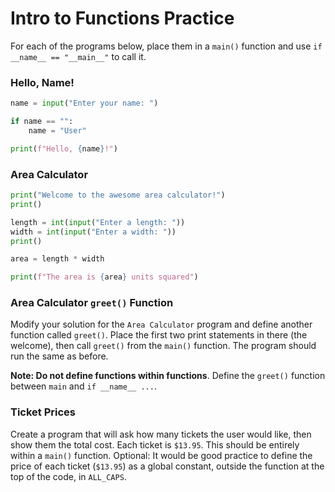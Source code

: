 # Intro to Functions Practice
For each of the programs below, place them in a `main()` function and use `if __name__ == "__main__"` to call it.

### Hello, Name!
```python
name = input("Enter your name: ")

if name == "":
    name = "User"

print(f"Hello, {name}!")
```

### Area Calculator
```python
print("Welcome to the awesome area calculator!")
print()

length = int(input("Enter a length: "))
width = int(input("Enter a width: "))
print()

area = length * width

print(f"The area is {area} units squared")
```

### Area Calculator `greet()` Function
Modify your solution for the `Area Calculator` program and define another function called `greet()`. Place the first two print statements in there (the welcome), then call `greet()` from the `main()` function. The program should run the same as before.

**Note: Do not define functions within functions**. Define the `greet()` function between  `main` and `if __name__ ...`.

### Ticket Prices

Create a program that will ask how many tickets the user would like, then show them the total cost. Each ticket is `$13.95`. This should be entirely within a `main()` function. Optional: It would be good practice to define the price of each ticket (`$13.95`) as a global constant, outside the function at the top of the code, in `ALL_CAPS`.
